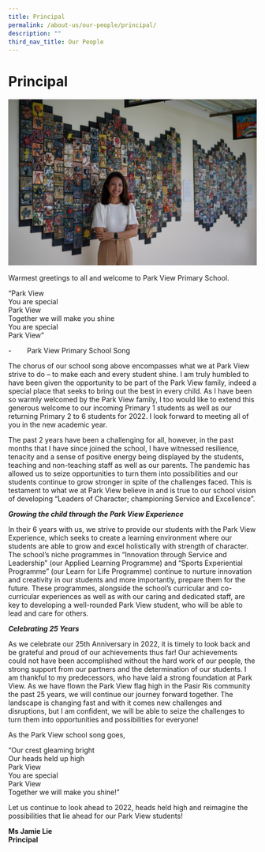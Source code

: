 ```yaml
---
title: Principal
permalink: /about-us/our-people/principal/
description: ""
third_nav_title: Our People
---
```

# **Principal**

![](/images/JUS01176.jpg)

Warmest greetings to all and welcome to Park View Primary School.

“Park View   
You are special   
Park View   
Together we will make you shine   
You are special   
Park View”

\-        Park View Primary School Song

The chorus of our school song above encompasses what we at Park View strive to do – to make each and every student shine. I am truly humbled to have been given the opportunity to be part of the Park View family, indeed a special place that seeks to bring out the best in every child. As I have been so warmly welcomed by the Park View family, I too would like to extend this generous welcome to our incoming Primary 1 students as well as our returning Primary 2 to 6 students for 2022. I look forward to meeting all of you in the new academic year.

The past 2 years have been a challenging for all, however, in the past months that I have since joined the school, I have witnessed resilience, tenacity and a sense of positive energy being displayed by the students, teaching and non-teaching staff as well as our parents. The pandemic has allowed us to seize opportunities to turn them into possibilities and our students continue to grow stronger in spite of the challenges faced. This is testament to what we at Park View believe in and is true to our school vision of developing “Leaders of Character; championing Service and Excellence”.

**_Growing the child through the Park View Experience_**

In their 6 years with us, we strive to provide our students with the Park View Experience, which seeks to create a learning environment where our students are able to grow and excel holistically with strength of character. The school’s niche programmes in “Innovation through Service and Leadership” (our Applied Learning Programme) and “Sports Experiential Programme” (our Learn for Life Programme) continue to nurture innovation and creativity in our students and more importantly, prepare them for the future. These programmes, alongside the school’s curricular and co-curricular experiences as well as with our caring and dedicated staff, are key to developing a well-rounded Park View student, who will be able to lead and care for others.

**_Celebrating 25 Years_**

As we celebrate our 25th Anniversary in 2022, it is timely to look back and be grateful and proud of our achievements thus far! Our achievements could not have been accomplished without the hard work of our people, the strong support from our partners and the determination of our students. I am thankful to my predecessors, who have laid a strong foundation at Park View. As we have flown the Park View flag high in the Pasir Ris community the past 25 years, we will continue our journey forward together. The landscape is changing fast and with it comes new challenges and disruptions, but I am confident, we will be able to seize the challenges to turn them into opportunities and possibilities for everyone!

As the Park View school song goes,

“Our crest gleaming bright   
Our heads held up high  
Park View  
You are special  
Park View   
Together we will make you shine!”

Let us continue to look ahead to 2022, heads held high and reimagine the possibilities that lie ahead for our Park View students!

  

**Ms Jamie Lie**   
**Principal**